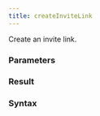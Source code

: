 ```yaml
---
title: createInviteLink
---
```


Create an invite link.


### Parameters 



### Result 



### Syntax





